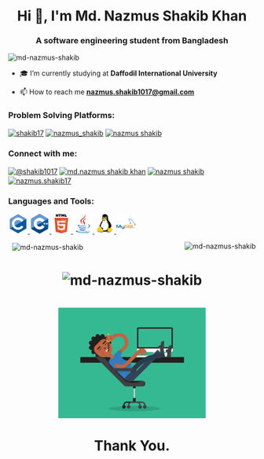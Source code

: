 <h1 align="center">Hi 👋, I'm Md. Nazmus Shakib Khan</h1>
<h3 align="center">A software engineering student from Bangladesh</h3>





<p align="left"> <img src="https://komarev.com/ghpvc/?username=md-nazmus-shakib&label=Profile%20views&color=0e75b6&style=flat" alt="md-nazmus-shakib"/></p>

- 🎓 I’m currently studying at **Daffodil International University**

- 📫 How to reach me **nazmus.shakib1017@gmail.com**
  
<h3 align="left">Problem Solving Platforms:</h3>
<p align="left">
 <a href="https://www.codechef.com/users/shakib17" target="blank"><img align="center" src="https://cdn.jsdelivr.net/npm/simple-icons@3.1.0/icons/codechef.svg" alt="shakib17" height="30" width="40" /></a>
<a href="https://codeforces.com/profile/nazmus_shakib" target="blank"><img align="center" src="https://raw.githubusercontent.com/rahuldkjain/github-profile-readme-generator/master/src/images/icons/Social/codeforces.svg" alt="nazmus_shakib" height="30" width="40" /></a>
<a href="https://leetcode.com/user4476bI" target="blank"><img align="center" src="https://raw.githubusercontent.com/rahuldkjain/github-profile-readme-generator/master/src/images/icons/Social/leet-code.svg" alt="nazmus shakib" height="30" width="40" /></a>
</p>


<h3 align="left">Connect with me:</h3>
<p align="left">
<a href="https://twitter.com/@shakib1017" target="blank"><img align="center" src="https://raw.githubusercontent.com/rahuldkjain/github-profile-readme-generator/master/src/images/icons/Social/twitter.svg" alt="@shakib1017" height="30" width="40" /></a>
<a href="https://www.linkedin.com/in/md-nazmus-shakib-khan-4a6740229" target="blank"><img align="center" src="https://raw.githubusercontent.com/rahuldkjain/github-profile-readme-generator/master/src/images/icons/Social/linked-in-alt.svg" alt="md.nazmus shakib khan" height="30" width="40" /></a>
<a href="https://www.facebook.com/mdnazmus.shakibkhan" target="blank"><img align="center" src="https://raw.githubusercontent.com/rahuldkjain/github-profile-readme-generator/master/src/images/icons/Social/facebook.svg" alt="nazmus shakib" height="30" width="40" /></a>
<a href="https://instagram.com/nazmus.shakib17" target="blank"><img align="center" src="https://raw.githubusercontent.com/rahuldkjain/github-profile-readme-generator/master/src/images/icons/Social/instagram.svg" alt="nazmus.shakib17" height="30" width="40" /></a>

</p>

<h3 align="left">Languages and Tools:</h3>
<p align="left"> <a href="https://www.cprogramming.com/" target="_blank" rel="noreferrer"> <img src="https://raw.githubusercontent.com/devicons/devicon/master/icons/c/c-original.svg" alt="c" width="40" height="40"/> </a> <a href="https://www.w3schools.com/cpp/" target="_blank" rel="noreferrer"> <img src="https://raw.githubusercontent.com/devicons/devicon/master/icons/cplusplus/cplusplus-original.svg" alt="cplusplus" width="40" height="40"/> </a> <a href="https://www.w3.org/html/" target="_blank" rel="noreferrer"> <img src="https://raw.githubusercontent.com/devicons/devicon/master/icons/html5/html5-original-wordmark.svg" alt="html5" width="40" height="40"/> </a> <a href="https://www.java.com" target="_blank" rel="noreferrer"> <img src="https://raw.githubusercontent.com/devicons/devicon/master/icons/java/java-original.svg" alt="java" width="40" height="40"/> </a> <a href="https://www.linux.org/" target="_blank" rel="noreferrer"> <img src="https://raw.githubusercontent.com/devicons/devicon/master/icons/linux/linux-original.svg" alt="linux" width="40" height="40"/> </a> <a href="https://www.mysql.com/" target="_blank" rel="noreferrer"> <img src="https://raw.githubusercontent.com/devicons/devicon/master/icons/mysql/mysql-original-wordmark.svg" alt="mysql" width="40" height="40"/> </a> </p>


<p>&nbsp;<img align="right" src="https://github-readme-stats.vercel.app/api?username=md-nazmus-shakib&show_icons=true&locale=en" alt="md-nazmus-shakib" />  <img align="center" src="https://github-readme-streak-stats.herokuapp.com/?user=md-nazmus-shakib&" alt="md-nazmus-shakib" /></p>
<p> <h1 align="center">              
                 <img align="center" src="https://github-readme-stats.vercel.app/api/top-langs?username=md-nazmus-shakib&show_icons=true&locale=en&layout=compact" alt="md-nazmus-shakib" /></h1></p>



 <p> <h1 align="center">
               
  <img align="center" alt="sk" width="300" src="https://github.com/Md-Nazmus-Shakib/Md-Nazmus-Shakib/blob/main/slim-jim-_dribbble_-_800x600_.gif"> </h1></p> 

  <h1 align="center">Thank You.</h1>
